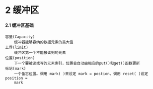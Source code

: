 # 2 缓冲区
#### 2.1 缓冲区基础
    容量(Capacity)
        缓冲器能够容纳的数据元素的最大值
    上界(limit)
        缓冲区第一个不能被读到的元素
    位置(position)
        下一个要被读或写的元素索引，位置会自动由相应的put()和get()函数更新
    标记(mark)
        一个备忘位置。调用 mark( )来设定 mark = postion。调用 reset( )设定 position =
        mark
    